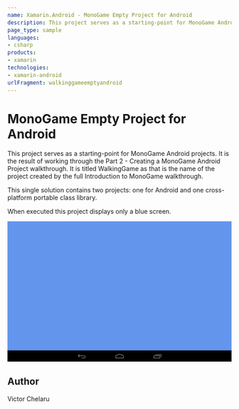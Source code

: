 ```yaml
---
name: Xamarin.Android - MonoGame Empty Project for Android
description: This project serves as a starting-point for MonoGame Android projects. It is the result of working through the Part 2 - Creating a MonoGame Android...
page_type: sample
languages:
- csharp
products:
- xamarin
technologies:
- xamarin-android
urlFragment: walkinggameemptyandroid
---
```

# MonoGame Empty Project for Android

This project serves as a starting-point for MonoGame Android projects.  It is the result of working through the Part 2 - Creating a MonoGame Android Project walkthrough.  It is titled WalkingGame as that is the name of the project created by the full Introduction to MonoGame walkthrough.

This single solution contains two projects:  one for Android and one cross-platform portable class library.

When executed this project displays only a blue screen.

![MonoGame Empty Project for Android application screenshot](Screenshots/Screenshot1.png "MonoGame Empty Project for Android application screenshot")

## Author

Victor Chelaru